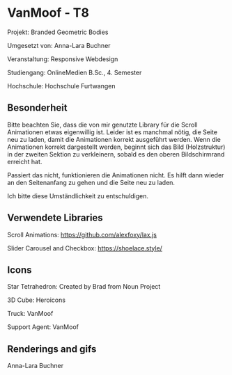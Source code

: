 # VanMoof - T8

Projekt: Branded Geometric Bodies

Umgesetzt von: Anna-Lara Buchner

Veranstaltung: Responsive Webdesign

Studiengang: OnlineMedien B.Sc., 4. Semester

Hochschule: Hochschule Furtwangen


## Besonderheit
Bitte beachten Sie, dass die von mir genutzte Library für die Scroll Animationen etwas eigenwillig ist. Leider ist es manchmal nötig, die Seite neu zu laden, damit die Animationen korrekt ausgeführt werden.
Wenn die Animationen korrekt dargestellt werden, beginnt sich das Bild (Holzstruktur) in der zweiten Sektion zu verkleinern, sobald es den oberen Bildschirmrand erreicht hat. 

Passiert das nicht, funktionieren die Animationen nicht. Es hilft dann wieder an den Seitenanfang zu gehen und die Seite neu zu laden. 

Ich bitte diese Umständlichkeit zu entschuldigen.


## Verwendete Libraries 
Scroll Animations: https://github.com/alexfoxy/lax.js

Slider Carousel and Checkbox: https://shoelace.style/

## Icons 
Star Tetrahedron: Created by Brad from Noun Project

3D Cube: Heroicons

Truck: VanMoof 

Support Agent: VanMoof

## Renderings and gifs 
Anna-Lara Buchner